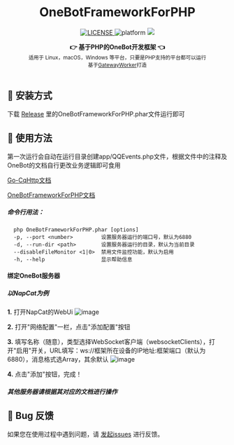 <center>

<h1 align="center">OneBotFrameworkForPHP</h1>

<p align="center">
  <a href="LICENSE">
    <img src="https://img.shields.io/badge/license-MIT-lightgrey.svg" alt="LICENSE">
  </a>
  <img src="https://img.shields.io/badge/Platform-Windows%20%7C%20Mac%20%7C%20Linux-red.svg" alt="platform">
  <a href="https://github.com/budingxiaocai" title="点击访问">
    <img src="https://img.shields.io/badge/Author-%E5%B8%83%E4%B8%81%E5%B0%8F%E6%89%8D-blue.svg">
  </a>
</p>

<div align="center">
  <strong>👉 基于PHP的OneBot开发框架 👈</strong><br>
  <sub>适用于 Linux，macOS，Windows 等平台，只要是PHP支持的平台都可以运行</sub><br/>
  <sub>基于<a href="https://github.com/walkor/GatewayWorker">GatewayWorker</a>打造</sub>
</div>
</center><br>

## 💽 安装方式
下载 [Release](https://github.com/budingxiaocai/releases) 里的OneBotFrameworkForPHP.phar文件运行即可

## 🎨 使用方法
第一次运行会自动在运行目录创建app/QQEvents.php文件，根据文件中的注释及OneBot的文档自行更改业务逻辑即可食用

[Go-CqHttp文档](https://docs.go-cqhttp.org)

[OneBotFrameworkForPHP文档](https://github.com/budingxiaocai/OneBotFrameworkForPHP/wiki)
##### 命令行用法：
```
  php OneBotFrameworkForPHP.phar [options]
  -p, --port <number>         设置服务器运行的端口号，默认为6880
  -d, --run-dir <path>        设置服务器运行的目录，默认为当前目录
  --disableFileMonitor <1|0>  禁用文件监控功能，默认为启用
  -h, --help                  显示帮助信息
```

#### 绑定OneBot服务器
##### 以NapCat为例

**1.** 打开NapCat的WebUi
![image](https://github.com/user-attachments/assets/8e34410e-a6fc-4d13-98e7-febd30e42d17)

**2.** 打开"网络配置"一栏，点击"添加配置"按钮

**3.** 填写名称（随意），类型选择WebSocket客户端（websocketClients），打开"启用"开关，URL填写：ws://框架所在设备的IP地址:框架端口（默认为6880），消息格式选Array，其余默认
![image](https://github.com/user-attachments/assets/a3ce64ce-67b2-4a47-b8d0-b3281f6e992b)

**4.** 点击"添加"按钮，完成！

##### 其他服务器请根据其对应的文档进行操作

## 🐞 Bug 反馈

如果您在使用过程中遇到问题，请 [发起issues](https://github.com/budingxiaocai/OneBotFrameworkForPHP/issues) 进行反馈。

